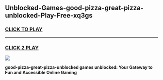 
## Unblocked-Games-good-pizza-great-pizza-unblocked-Play-Free-xq3gs
<h3>
<a href="https://premium76.site?title=good-pizza-great-pizza-unblocked&ref=19M">CLICK TO PLAY</a></h3>
<hr>

<h3>
<a href="https://premium76.site?title=good-pizza-great-pizza-unblocked&ref=19M">CLICK 2 PLAY</a>
  
</h3>

<a href="https://premium76.site?title=good-pizza-great-pizza-unblocked&ref=19M"><img src="https://clearcache.store/games.png"></a>


**good-pizza-great-pizza-unblocked games unblocked: Your Gateway to Fun and Accessible Online Gaming**
